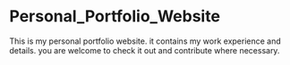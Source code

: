# Personal_Portfolio_Website
This is my personal portfolio website.
it contains my work experience and details.
you are welcome to check it out and contribute where necessary.

